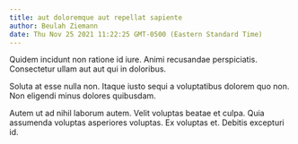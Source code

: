 ```yaml
---
title: aut doloremque aut repellat sapiente
author: Beulah Ziemann
date: Thu Nov 25 2021 11:22:25 GMT-0500 (Eastern Standard Time)
---
```

Quidem incidunt non ratione id iure. Animi recusandae perspiciatis. Consectetur ullam aut aut qui in doloribus.

 Soluta at esse nulla non. Itaque iusto sequi a voluptatibus dolorem quo non. Non eligendi minus dolores quibusdam.

 Autem ut ad nihil laborum autem. Velit voluptas beatae et culpa. Quia assumenda voluptas asperiores voluptas. Ex voluptas et. Debitis excepturi id.